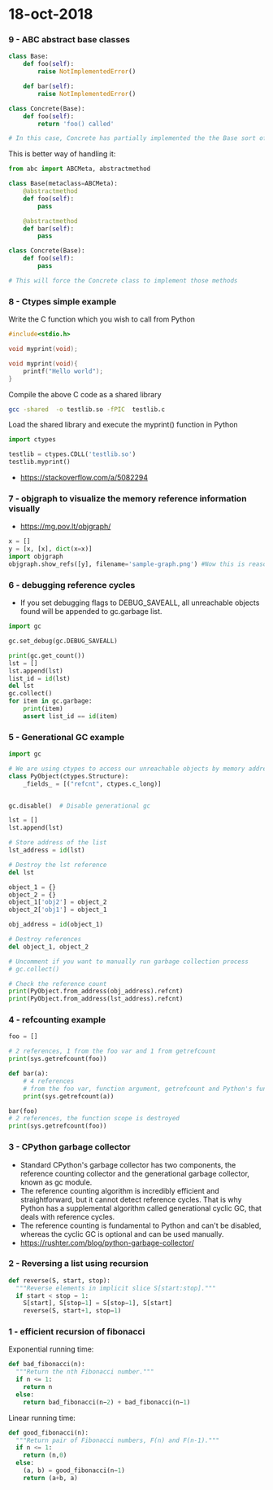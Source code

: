 # 18-oct-2018

### 9 - ABC abstract base classes

```python
class Base:
    def foo(self):
        raise NotImplementedError()

    def bar(self):
        raise NotImplementedError()

class Concrete(Base):
    def foo(self):
        return 'foo() called'

# In this case, Concrete has partially implemented the the Base sort of. Not clean approach.

```
This is better way of handling it:

```python
from abc import ABCMeta, abstractmethod

class Base(metaclass=ABCMeta):
    @abstractmethod
    def foo(self):
        pass

    @abstractmethod
    def bar(self):
        pass

class Concrete(Base):
    def foo(self):
        pass

# This will force the Concrete class to implement those methods
```

### 8 - Ctypes simple example

Write the C function which you wish to call from Python
```c
#include<stdio.h>

void myprint(void);

void myprint(void){
    printf("Hello world");
}
```

Compile the above C code as a shared library
```bash
gcc -shared  -o testlib.so -fPIC  testlib.c
```

Load the shared library and execute the myprint() function in Python
```python
import ctypes

testlib = ctypes.CDLL('testlib.so')
testlib.myprint()
```
- https://stackoverflow.com/a/5082294


### 7 - objgraph to visualize the memory reference information visually

- https://mg.pov.lt/objgraph/

```python
x = []
y = [x, [x], dict(x=x)]
import objgraph
objgraph.show_refs([y], filename='sample-graph.png') #Now this is reason why people fall in love with Python
```

### 6 - debugging reference cycles

- If you set debugging flags to DEBUG_SAVEALL, all unreachable objects found will be appended to gc.garbage list.

```python
import gc

gc.set_debug(gc.DEBUG_SAVEALL)

print(gc.get_count())
lst = []
lst.append(lst)
list_id = id(lst)
del lst
gc.collect()
for item in gc.garbage:
    print(item)
    assert list_id == id(item)
```

### 5 - Generational GC example

```python
import gc

# We are using ctypes to access our unreachable objects by memory address.
class PyObject(ctypes.Structure):
    _fields_ = [("refcnt", ctypes.c_long)]


gc.disable()  # Disable generational gc

lst = []
lst.append(lst)

# Store address of the list
lst_address = id(lst)

# Destroy the lst reference
del lst

object_1 = {}
object_2 = {}
object_1['obj2'] = object_2
object_2['obj1'] = object_1

obj_address = id(object_1)

# Destroy references
del object_1, object_2

# Uncomment if you want to manually run garbage collection process 
# gc.collect()

# Check the reference count
print(PyObject.from_address(obj_address).refcnt)
print(PyObject.from_address(lst_address).refcnt)
```

### 4 - refcounting example

```python
foo = []

# 2 references, 1 from the foo var and 1 from getrefcount
print(sys.getrefcount(foo))

def bar(a):
    # 4 references
    # from the foo var, function argument, getrefcount and Python's function stack
    print(sys.getrefcount(a))

bar(foo)
# 2 references, the function scope is destroyed
print(sys.getrefcount(foo))
```

### 3 - CPython garbage collector

- Standard CPython's garbage collector has two components, the reference counting collector and the generational garbage collector, known as gc module.
- The reference counting algorithm is incredibly efficient and straightforward, but it cannot detect reference cycles. That is why Python has a supplemental algorithm called generational cyclic GC, that deals with reference cycles.
- The reference counting is fundamental to Python and can't be disabled, whereas the cyclic GC is optional and can be used manually.
- https://rushter.com/blog/python-garbage-collector/

### 2 - Reversing a list using recursion

```python
def reverse(S, start, stop):
  """Reverse elements in implicit slice S[start:stop]."""
  if start < stop − 1:
    S[start], S[stop−1] = S[stop−1], S[start]
    reverse(S, start+1, stop−1)
```

### 1 - efficient recursion of fibonacci

Exponential running time:
```python
def bad_fibonacci(n):
  """Return the nth Fibonacci number."""
  if n <= 1:
    return n
  else:
    return bad_fibonacci(n−2) + bad_fibonacci(n−1)
```

Linear running time:
```python
def good_fibonacci(n):
  """Return pair of Fibonacci numbers, F(n) and F(n-1)."""
  if n <= 1:
    return (n,0)
  else:
    (a, b) = good_fibonacci(n−1)
    return (a+b, a)
```
